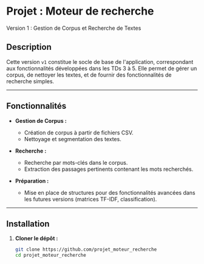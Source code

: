 # Projet : Moteur de recherche

Version 1 : Gestion de Corpus et Recherche de Textes 

## Description

Cette version `v1` constitue le socle de base de l'application, correspondant aux fonctionnalités développées dans les TDs 3 à 5. Elle permet de gérer un corpus, de nettoyer les textes, et de fournir des fonctionnalités de recherche simples.

---

## Fonctionnalités

- **Gestion de Corpus :** 
  - Création de corpus à partir de fichiers CSV.
  - Nettoyage et segmentation des textes.

- **Recherche :** 
  - Recherche par mots-clés dans le corpus.
  - Extraction des passages pertinents contenant les mots recherchés.

- **Préparation :** 
  - Mise en place de structures pour des fonctionnalités avancées dans les futures versions (matrices TF-IDF, classification).

---

## Installation

1. **Cloner le dépôt :**
   ```bash
   git clone https://github.com/projet_moteur_recherche
   cd projet_moteur_recherche
